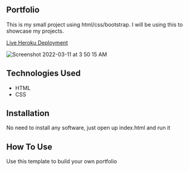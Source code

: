 ## Portfolio
This is my small project using html/css/bootstrap. I will be using this to showcase my projects.

[Live Heroku Deployment](https://portfolio-eagui.herokuapp.com/)

![Screenshot 2022-03-11 at 3 50 15 AM](https://user-images.githubusercontent.com/79609099/157764726-1605939f-672b-4571-8f8b-85f88413282f.png)


## Technologies Used
* HTML
* CSS
## Installation
No need to install any software, just open up index.html and run it
## How To Use
Use this template to build your own portfolio

